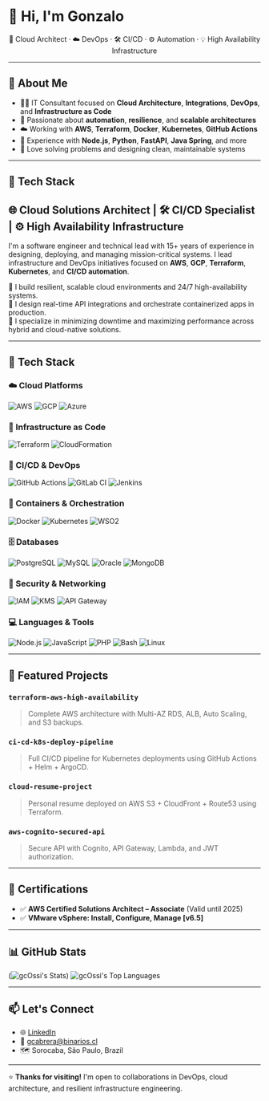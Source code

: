 # 👋 Hi, I'm Gonzalo

<p align="center">
  🔧 Cloud Architect · ☁️ DevOps · 🛠️ CI/CD · ⚙️ Automation · 💡 High Availability Infrastructure
</p>

---

## 🧠 About Me

- 👨‍💻 IT Consultant focused on **Cloud Architecture**, **Integrations**, **DevOps**, and **Infrastructure as Code**
- 🧰 Passionate about **automation**, **resilience**, and **scalable architectures**
- ☁️ Working with **AWS**, **Terraform**, **Docker**, **Kubernetes**, **GitHub Actions**
- 🧪 Experience with **Node.js**, **Python**, **FastAPI**, **Java Spring**, and more
- 🧩 Love solving problems and designing clean, maintainable systems

---

## 🚀 Tech Stack


## 🌐 Cloud Solutions Architect | 🛠️ CI/CD Specialist | ⚙️ High Availability Infrastructure

I'm a software engineer and technical lead with 15+ years of experience in designing, deploying, and managing mission-critical systems. I lead infrastructure and DevOps initiatives focused on **AWS**, **GCP**, **Terraform**, **Kubernetes**, and **CI/CD automation**.

🔹 I build resilient, scalable cloud environments and 24/7 high-availability systems.  
🔹 I design real-time API integrations and orchestrate containerized apps in production.  
🔹 I specialize in minimizing downtime and maximizing performance across hybrid and cloud-native solutions.

---

## 🧰 Tech Stack

### ☁️ Cloud Platforms
![AWS](https://img.shields.io/badge/AWS-232F3E?style=for-the-badge&logo=amazonaws&logoColor=white)
![GCP](https://img.shields.io/badge/GCP-4285F4?style=for-the-badge&logo=googlecloud&logoColor=white)
![Azure](https://img.shields.io/badge/Azure-0078D4?style=for-the-badge&logo=microsoftazure&logoColor=white)

### 🔧 Infrastructure as Code
![Terraform](https://img.shields.io/badge/Terraform-623CE4?style=for-the-badge&logo=terraform&logoColor=white)
![CloudFormation](https://img.shields.io/badge/CloudFormation-FF4F8B?style=for-the-badge&logo=amazonaws&logoColor=white)

### 🚀 CI/CD & DevOps
![GitHub Actions](https://img.shields.io/badge/GitHub%20Actions-2088FF?style=for-the-badge&logo=githubactions&logoColor=white)
![GitLab CI](https://img.shields.io/badge/GitLab%20CI-FC6D26?style=for-the-badge&logo=gitlab&logoColor=white)
![Jenkins](https://img.shields.io/badge/Jenkins-D24939?style=for-the-badge&logo=jenkins&logoColor=white)

### 🐳 Containers & Orchestration
![Docker](https://img.shields.io/badge/Docker-2496ED?style=for-the-badge&logo=docker&logoColor=white)
![Kubernetes](https://img.shields.io/badge/Kubernetes-326CE5?style=for-the-badge&logo=kubernetes&logoColor=white)
![WSO2](https://img.shields.io/badge/WSO2-F26722?style=for-the-badge&logo=data:image/svg+xml;base64,PHN2ZyBmaWxsPSIjRjI2NzIyIiB4bWxucz0iaHR0cDovL3d3dy53My5vcmcvMjAwMC9zdmciLz4=)

### 🗄️ Databases
![PostgreSQL](https://img.shields.io/badge/PostgreSQL-336791?style=for-the-badge&logo=postgresql&logoColor=white)
![MySQL](https://img.shields.io/badge/MySQL-4479A1?style=for-the-badge&logo=mysql&logoColor=white)
![Oracle](https://img.shields.io/badge/Oracle-F80000?style=for-the-badge&logo=oracle&logoColor=white)
![MongoDB](https://img.shields.io/badge/MongoDB-47A248?style=for-the-badge&logo=mongodb&logoColor=white)

### 🔐 Security & Networking
![IAM](https://img.shields.io/badge/IAM-AWS-FF9900?style=for-the-badge&logo=amazonaws&logoColor=white)
![KMS](https://img.shields.io/badge/KMS-AWS-FF9900?style=for-the-badge&logo=amazonaws&logoColor=white)
![API Gateway](https://img.shields.io/badge/API--Gateway-AWS-FF4F00?style=for-the-badge&logo=amazonaws&logoColor=white)

### 💻 Languages & Tools
![Node.js](https://img.shields.io/badge/Node.js-339933?style=for-the-badge&logo=nodedotjs&logoColor=white)
![JavaScript](https://img.shields.io/badge/JavaScript-F7DF1E?style=for-the-badge&logo=javascript&logoColor=black)
![PHP](https://img.shields.io/badge/PHP-777BB4?style=for-the-badge&logo=php&logoColor=white)
![Bash](https://img.shields.io/badge/Bash-4EAA25?style=for-the-badge&logo=gnubash&logoColor=white)
![Linux](https://img.shields.io/badge/Linux-FCC624?style=for-the-badge&logo=linux&logoColor=black)

---

## 📂 Featured Projects

### `terraform-aws-high-availability`
> Complete AWS architecture with Multi-AZ RDS, ALB, Auto Scaling, and S3 backups.

### `ci-cd-k8s-deploy-pipeline`
> Full CI/CD pipeline for Kubernetes deployments using GitHub Actions + Helm + ArgoCD.

### `cloud-resume-project`
> Personal resume deployed on AWS S3 + CloudFront + Route53 using Terraform.

### `aws-cognito-secured-api`
> Secure API with Cognito, API Gateway, Lambda, and JWT authorization.

---

## 🏅 Certifications

- ✅ **AWS Certified Solutions Architect – Associate** (Valid until 2025)  
- ✅ **VMware vSphere: Install, Configure, Manage [v6.5]**

---

## 📊 GitHub Stats

(![gcOssi's Stats](https://github-readme-stats.vercel.app/api?username=gcOssi&theme=blueberry&show_icons=true&hide_border=true&count_private=true))
![gcOssi's Top Languages](https://github-readme-stats.vercel.app/api/top-langs/?username=gcOssi&theme=blueberry&show_icons=true&hide_border=true&layout=compact)

---

## 📫 Let's Connect

- 🌐 [LinkedIn](https://www.linkedin.com/in/gcb662)
- 📧 gcabrera@binarios.cl
- 🗺️ Sorocaba, São Paulo, Brazil

---

⭐ **Thanks for visiting!** I'm open to collaborations in DevOps, cloud architecture, and resilient infrastructure engineering.
